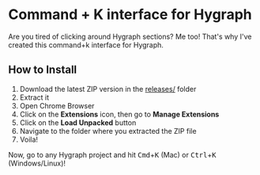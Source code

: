 # Command + K interface for Hygraph

Are you tired of clicking around Hygraph sections? Me too! That's why I've created this command+k interface for Hygraph.

## How to Install

1. Download the latest ZIP version in the [releases/](tree/main/releases) folder
2. Extract it
3. Open Chrome Browser
4. Click on the **Extensions** icon, then go to **Manage Extensions**
5. Click on the **Load Unpacked** button
6. Navigate to the folder where you extracted the ZIP file
7. Voila!

Now, go to any Hygraph project and hit <kbd>Cmd</kbd>+<kbd>K</kbd> (Mac) or <kbd>Ctrl</kbd>+<kbd>K</kbd> (Windows/Linux)!